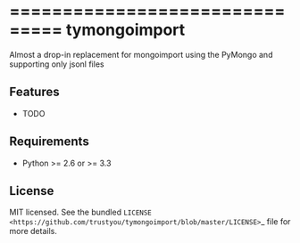 ===============================
tymongoimport
===============================

Almost a drop-in  replacement for mongoimport using the PyMongo and supporting only jsonl files

Features
--------

* TODO

Requirements
------------

- Python >= 2.6 or >= 3.3

License
-------

MIT licensed. See the bundled `LICENSE <https://github.com/trustyou/tymongoimport/blob/master/LICENSE>`_ file for more details.

